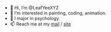 - 👋 Hi, I’m @LeafYeeXYZ
- 👀 I’m interested in painting, coding, animation.
- 🌱 I major in psychology.
- 📫 Reach me at my [mail](xiaoyezi@leafyee.xyz) / [site](https://www.leafyee.xyz)
